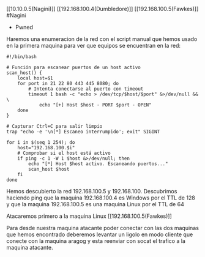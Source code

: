 [[10.10.0.5(Nagini)]]
[[192.168.100.4(Dumbledore)]]
[[192.168.100.5(Fawkes)]]
#Nagini 
- Pwned


Haremos una enumeracion de la red con el script manual que hemos usado en la primera maquina para ver que equipos se encuentran en la red:
```shell
#!/bin/bash

# Función para escanear puertos de un host activo
scan_host() {
    local host=$1
    for port in 21 22 80 443 445 8080; do
        # Intenta conectarse al puerto con timeout
        timeout 1 bash -c "echo > /dev/tcp/$host/$port" &>/dev/null && \
            echo "[+] Host $host - PORT $port - OPEN"
    done
}

# Capturar Ctrl+C para salir limpio
trap "echo -e '\n[*] Escaneo interrumpido'; exit" SIGINT

for i in $(seq 1 254); do
    host="192.168.100.$i"
    # Comprobar si el host está activo
    if ping -c 1 -W 1 $host &>/dev/null; then
        echo "[*] Host $host activo. Escaneando puertos..."
        scan_host $host
    fi
done
```

Hemos descubierto la red 192.168.100.5 y 192.168.100.
Descubrimos haciendo ping que la maquina 192.168.100.4 es Windows por el TTL de 128 y que la maquina 192.168.100.5 es una maquina Linux por el TTL de 64

Atacaremos primero a la maquina Linux [[192.168.100.5(Fawkes)]]

Para desde nuestra maquina atacante poder conectar con las dos maquinas que hemos encontrado deberemos levantar un ligolo en modo cliente que conecte con la maquina aragog y esta reenviar con socat el trafico a la maquina atacante.